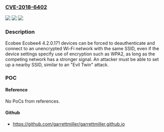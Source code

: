 ### [CVE-2018-6402](https://cve.mitre.org/cgi-bin/cvename.cgi?name=CVE-2018-6402)
![](https://img.shields.io/static/v1?label=Product&message=n%2Fa&color=blue)
![](https://img.shields.io/static/v1?label=Version&message=n%2Fa&color=blue)
![](https://img.shields.io/static/v1?label=Vulnerability&message=n%2Fa&color=brighgreen)

### Description

Ecobee Ecobee4 4.2.0.171 devices can be forced to deauthenticate and connect to an unencrypted Wi-Fi network with the same SSID, even if the device settings specify use of encryption such as WPA2, as long as the competing network has a stronger signal. An attacker must be able to set up a nearby SSID, similar to an "Evil Twin" attack.

### POC

#### Reference
No PoCs from references.

#### Github
- https://github.com/garrettmiller/garrettmiller.github.io

